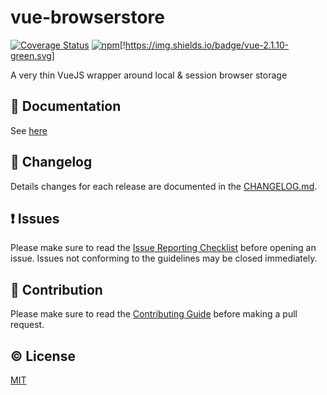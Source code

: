 # vue-browserstore


[![Coverage Status](https://coveralls.io/repos/github/gvost/vue-browserstore/badge.svg?branch=master)](https://coveralls.io/github/gvost/vue-browserstore?branch=master) [![npm](https://img.shields.io/npm/v/vue-browserstore.svg)](https://www.npmjs.com/package/vue-browserstore)[!https://img.shields.io/badge/vue-2.1.10-green.svg]

A very thin VueJS wrapper around local & session browser storage


## :book: Documentation
See [here](http://gvost.github.io/vue-browserstore/)

## :scroll: Changelog
Details changes for each release are documented in the [CHANGELOG.md](https://github.com/gvost/vue-browserstore/blob/dev/CHANGELOG.md).


## :exclamation: Issues
Please make sure to read the [Issue Reporting Checklist](https://github.com/gvost/vue-browserstore/blob/dev/CONTRIBUTING.md#issue-reporting-guidelines) before opening an issue. Issues not conforming to the guidelines may be closed immediately.


## :muscle: Contribution
Please make sure to read the [Contributing Guide](https://github.com/gvost/vue-browserstore/blob/dev/CONTRIBUTING.md) before making a pull request.

## :copyright: License

[MIT](http://opensource.org/licenses/MIT)
